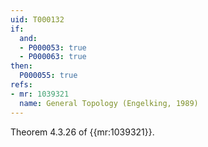 ```yaml
---
uid: T000132
if:
  and:
  - P000053: true
  - P000063: true
then:
  P000055: true
refs:
- mr: 1039321
  name: General Topology (Engelking, 1989)
---
```


Theorem 4.3.26 of {{mr:1039321}}.
